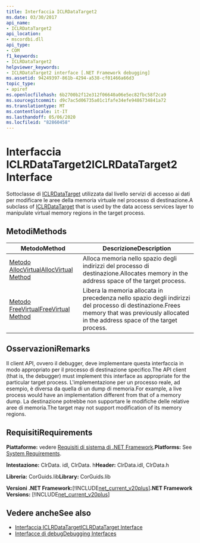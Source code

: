 ```yaml
---
title: Interfaccia ICLRDataTarget2
ms.date: 03/30/2017
api_name:
- ICLRDataTarget2
api_location:
- mscordbi.dll
api_type:
- COM
f1_keywords:
- ICLRDataTarget2
helpviewer_keywords:
- ICLRDataTarget2 interface [.NET Framework debugging]
ms.assetid: 94249397-861b-4294-a538-cf01466a66d3
topic_type:
- apiref
ms.openlocfilehash: 6b2700b2f12e312f06640a06e5ec82fbc58f2ca9
ms.sourcegitcommit: d9c7ac5d06735a01c1fafe34efe9486734841a72
ms.translationtype: MT
ms.contentlocale: it-IT
ms.lasthandoff: 05/06/2020
ms.locfileid: "82860458"
---
```

# <a name="iclrdatatarget2-interface"></a><span data-ttu-id="c7ee2-102">Interfaccia ICLRDataTarget2</span><span class="sxs-lookup"><span data-stu-id="c7ee2-102">ICLRDataTarget2 Interface</span></span>
<span data-ttu-id="c7ee2-103">Sottoclasse di [ICLRDataTarget](iclrdatatarget-interface.md) utilizzata dal livello servizi di accesso ai dati per modificare le aree della memoria virtuale nel processo di destinazione.</span><span class="sxs-lookup"><span data-stu-id="c7ee2-103">A subclass of [ICLRDataTarget](iclrdatatarget-interface.md) that is used by the data access services layer to manipulate virtual memory regions in the target process.</span></span>  
  
## <a name="methods"></a><span data-ttu-id="c7ee2-104">Metodi</span><span class="sxs-lookup"><span data-stu-id="c7ee2-104">Methods</span></span>  
  
|<span data-ttu-id="c7ee2-105">Metodo</span><span class="sxs-lookup"><span data-stu-id="c7ee2-105">Method</span></span>|<span data-ttu-id="c7ee2-106">Descrizione</span><span class="sxs-lookup"><span data-stu-id="c7ee2-106">Description</span></span>|  
|------------|-----------------|  
|[<span data-ttu-id="c7ee2-107">Metodo AllocVirtual</span><span class="sxs-lookup"><span data-stu-id="c7ee2-107">AllocVirtual Method</span></span>](iclrdatatarget2-allocvirtual-method.md)|<span data-ttu-id="c7ee2-108">Alloca memoria nello spazio degli indirizzi del processo di destinazione.</span><span class="sxs-lookup"><span data-stu-id="c7ee2-108">Allocates memory in the address space of the target process.</span></span>|  
|[<span data-ttu-id="c7ee2-109">Metodo FreeVirtual</span><span class="sxs-lookup"><span data-stu-id="c7ee2-109">FreeVirtual Method</span></span>](iclrdatatarget2-freevirtual-method.md)|<span data-ttu-id="c7ee2-110">Libera la memoria allocata in precedenza nello spazio degli indirizzi del processo di destinazione.</span><span class="sxs-lookup"><span data-stu-id="c7ee2-110">Frees memory that was previously allocated in the address space of the target process.</span></span>|  
  
## <a name="remarks"></a><span data-ttu-id="c7ee2-111">Osservazioni</span><span class="sxs-lookup"><span data-stu-id="c7ee2-111">Remarks</span></span>  
 <span data-ttu-id="c7ee2-112">Il client API, ovvero il debugger, deve implementare questa interfaccia in modo appropriato per il processo di destinazione specifico.</span><span class="sxs-lookup"><span data-stu-id="c7ee2-112">The API client (that is, the debugger) must implement this interface as appropriate for the particular target process.</span></span> <span data-ttu-id="c7ee2-113">L'implementazione per un processo reale, ad esempio, è diversa da quella di un dump di memoria.</span><span class="sxs-lookup"><span data-stu-id="c7ee2-113">For example, a live process would have an implementation different from that of a memory dump.</span></span> <span data-ttu-id="c7ee2-114">La destinazione potrebbe non supportare le modifiche delle relative aree di memoria.</span><span class="sxs-lookup"><span data-stu-id="c7ee2-114">The target may not support modification of its memory regions.</span></span>  
  
## <a name="requirements"></a><span data-ttu-id="c7ee2-115">Requisiti</span><span class="sxs-lookup"><span data-stu-id="c7ee2-115">Requirements</span></span>  
 <span data-ttu-id="c7ee2-116">**Piattaforme:** vedere [Requisiti di sistema di .NET Framework](../../get-started/system-requirements.md).</span><span class="sxs-lookup"><span data-stu-id="c7ee2-116">**Platforms:** See [System Requirements](../../get-started/system-requirements.md).</span></span>  
  
 <span data-ttu-id="c7ee2-117">**Intestazione:** ClrData. idl, ClrData. h</span><span class="sxs-lookup"><span data-stu-id="c7ee2-117">**Header:** ClrData.idl, ClrData.h</span></span>  
  
 <span data-ttu-id="c7ee2-118">**Libreria:** CorGuids.lib</span><span class="sxs-lookup"><span data-stu-id="c7ee2-118">**Library:** CorGuids.lib</span></span>  
  
 <span data-ttu-id="c7ee2-119">**Versioni .NET Framework:**[!INCLUDE[net_current_v20plus](../../../../includes/net-current-v20plus-md.md)]</span><span class="sxs-lookup"><span data-stu-id="c7ee2-119">**.NET Framework Versions:** [!INCLUDE[net_current_v20plus](../../../../includes/net-current-v20plus-md.md)]</span></span>  
  
## <a name="see-also"></a><span data-ttu-id="c7ee2-120">Vedere anche</span><span class="sxs-lookup"><span data-stu-id="c7ee2-120">See also</span></span>

- [<span data-ttu-id="c7ee2-121">Interfaccia ICLRDataTarget</span><span class="sxs-lookup"><span data-stu-id="c7ee2-121">ICLRDataTarget Interface</span></span>](iclrdatatarget-interface.md)
- [<span data-ttu-id="c7ee2-122">Interfacce di debug</span><span class="sxs-lookup"><span data-stu-id="c7ee2-122">Debugging Interfaces</span></span>](debugging-interfaces.md)
